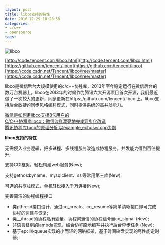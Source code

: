 ```yaml
---
layout: post
title: libco支持的特性
date: 2016-12-29 18:28:58
categories:
- c/c++
- opensource
tags:
---
```


![libco](http://code.tencent.com/img/libco.png)

[http://code.tencent.com/libco.html](http://code.tencent.com/libco.html)  
[https://github.com/tencent/libco](https://github.com/tencent/libco)  
[https://code.csdn.net/Tencent/libco/tree/master](https://code.csdn.net/Tencent/libco/tree/master)  

libco是微信后台大规模使用的c/c++协程库，2013年至今稳定运行在微信后台的数万台机器上。libco在2013年的时候作为腾讯六大开源项目首次开源，我们最近做了一次较大的更新，同步更新在https://github.com/tencent/libco 上。libco支持后台敏捷的同步风格编程模式，同时提供系统的高并发能力。

[微信是如何用libco支撑8亿用户的](http://dev.qq.com/topic/58203cfcd149ba305c5ccf85)  
[C/C++协程库libco：微信怎样漂亮地完成异步化改造](http://www.infoq.com/cn/articles/CplusStyleCorourtine-At-Wechat)  
[腾讯协程库libco的原理分析 以example_echosvr.cpp为例](http://www.aichengxu.com/other/1220751.htm)

**libco支持的特性**

无需侵入业务逻辑，把多进程、多线程服务改造成协程服务，并发能力得到百倍提升;

支持CGI框架，轻松构建web服务(New);

支持gethostbyname、mysqlclient、ssl等常用第三库(New);

可选的共享栈模式，单机轻松接入千万连接(New);

完善简洁的协程编程接口

- 类pthread接口设计，通过co_create、co_resume等简单清晰接口即可完成协程的创建与恢复;
- 类__thread的协程私有变量、协程间通信的协程信号量co_signal (New);
- 非语言级别的lambda实现，结合协程原地编写并执行后台异步任务 (New);
- 基于epoll/kqueue实现的小而轻的网络框架，基于时间轮盘实现的高性能定时器;
